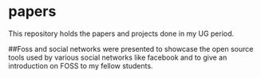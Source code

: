 # papers

This repository holds the papers and projects done in my UG period.

##Foss and social networks were presented to showcase the open source tools used by various social networks like facebook and to give an introduction on FOSS to my fellow students.
